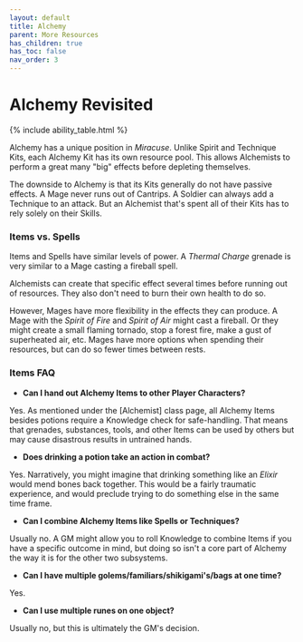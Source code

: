 ```yaml
---
layout: default
title: Alchemy
parent: More Resources
has_children: true
has_toc: false
nav_order: 3
---
```


# Alchemy Revisited

{% include ability_table.html %}

Alchemy has a unique position in _Miracuse_. Unlike Spirit and Technique Kits, each Alchemy Kit has its own resource pool. This allows Alchemists to perform a great many "big" effects before depleting themselves.

The downside to Alchemy is that its Kits generally do not have passive effects. A Mage never runs out of Cantrips. A Soldier can always add a Technique to an attack. But an Alchemist that's spent all of their Kits has to rely solely on their Skills.

### Items vs. Spells

Items and Spells have similar levels of power. A _Thermal Charge_ grenade is very similar to a Mage casting a fireball spell.

Alchemists can create that specific effect several times before running out of resources. They also don't need to burn their own health to do so.

However, Mages have more flexibility in the effects they can produce. A Mage with the _Spirit of Fire_ and _Spirit of Air_ might cast a fireball. Or they might create a small flaming tornado, stop a forest fire, make a gust of superheated air, etc. Mages have more options when spending their resources, but can do so fewer times between rests.

### Items FAQ

-   **Can I hand out Alchemy Items to other Player Characters?**

Yes. As mentioned under the [Alchemist] class page, all Alchemy Items besides potions require a Knowledge check for safe-handling. That means that grenades, substances, tools, and other Items can be used by others but may cause disastrous results in untrained hands.

-   **Does drinking a potion take an action in combat?**

Yes. Narratively, you might imagine that drinking something like an _Elixir_ would mend bones back together. This would be a fairly traumatic experience, and would preclude trying to do something else in the same time frame.

-   **Can I combine Alchemy Items like Spells or Techniques?**

Usually no. A GM might allow you to roll Knowledge to combine Items if you have a specific outcome in mind, but doing so isn't a core part of Alchemy the way it is for the other two subsystems.

-   **Can I have multiple golems/familiars/shikigami's/bags at one time?**

Yes.

-   **Can I use multiple runes on one object?**

Usually no, but this is ultimately the GM's decision.
